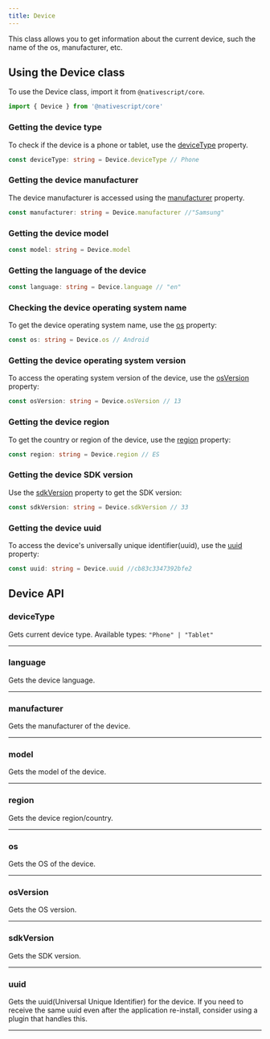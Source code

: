 ```yaml
---
title: Device
---
```


This class allows you to get information about the current device, such the name of the os, manufacturer, etc.


## Using the Device class

To use the Device class, import it from `@nativescript/core`.
```ts
import { Device } from '@nativescript/core'
```

### Getting the device type

To check if the device is a phone or tablet, use the [deviceType](#devicetype) property.

```ts
const deviceType: string = Device.deviceType // Phone
```

### Getting the device manufacturer

The device manufacturer is accessed using the [manufacturer](#manufacturer) property.

```ts
const manufacturer: string = Device.manufacturer //"Samsung"
```

### Getting the device model
```ts
const model: string = Device.model
```

### Getting the language of the device
```ts
const language: string = Device.language // "en"
```

 ### Checking the device operating system name
 To get the device operating system name, use the [os](#os) property:

 ```ts
 const os: string = Device.os // Android
 ```

### Getting the device operating system version

To access the operating system version of the device, use the [osVersion](#osversion) property:

```ts
const osVersion: string = Device.osVersion // 13
```

### Getting the device region

To get the country or region of the device, use the [region](#region) property:
```ts
const region: string = Device.region // ES 
```

### Getting the device SDK version

Use the [sdkVersion](#sdkversion) property to get the
SDK version:
```ts
const sdkVersion: string = Device.sdkVersion // 33
```

### Getting the device uuid
To access the device's universally unique identifier(uuid), use the [uuid](#uuid) property:

```ts
const uuid: string = Device.uuid //cb83c3347392bfe2
```

## Device API

### deviceType

Gets current device type. Available types: `"Phone" | "Tablet"`

---

### language

Gets the device language.

---
### manufacturer

Gets the manufacturer of the device.

---
### model

Gets the model of the device.

---
### region

Gets the device region/country.

---
### os

Gets the OS of the device.

---
### osVersion

Gets the OS version.

---

### sdkVersion

Gets the SDK version.

---
### uuid

Gets the uuid(Universal Unique Identifier) for the device. If you need to receive the same uuid even after the application re-install, consider using a plugin that handles this.

---

